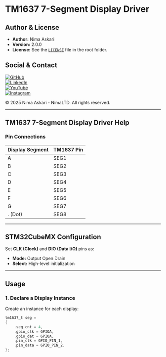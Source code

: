 # TM1637 7-Segment Display Driver

## Author & License

- **Author:** Nima Askari  
- **Version:** 2.0.0  
- **License:** See the [`LICENSE`](./LICENSE) file in the root folder.  

## Social & Contact  

[![GitHub](https://img.shields.io/badge/GitHub-000?logo=github&logoColor=white)](https://www.github.com/nimaltd)  
[![LinkedIn](https://img.shields.io/badge/LinkedIn-0077B5?logo=linkedin&logoColor=white)](https://www.linkedin.com/in/nimaltd)  
[![YouTube](https://img.shields.io/badge/YouTube-FF0000?logo=youtube&logoColor=white)](https://www.youtube.com/@nimaltd)  
[![Instagram](https://img.shields.io/badge/Instagram-E4405F?logo=instagram&logoColor=white)](https://instagram.com/github.nimaltd)  

© 2025 Nima Askari - NimaLTD. All rights reserved.  

---

## TM1637 7-Segment Display Driver Help  

### Pin Connections  

| Display Segment | TM1637 Pin |
|----------------|-----------|
| A             | SEG1      |
| B             | SEG2      |
| C             | SEG3      |
| D             | SEG4      |
| E             | SEG5      |
| F             | SEG6      |
| G             | SEG7      |
| . (Dot)       | SEG8      |

---

## STM32CubeMX Configuration  

Set **CLK (Clock)** and **DIO (Data I/O)** pins as:  
- **Mode:** Output Open Drain  
- **Select:** High-level initialization  

---

## Usage  

### 1. Declare a Display Instance  
Create an instance for each display:  

```c
tm1637_t seg = 
{
    .seg_cnt = 4,
    .gpio_clk = GPIOA,
    .gpio_dat = GPIOA,
    .pin_clk = GPIO_PIN_1,
    .pin_data = GPIO_PIN_2,
};
